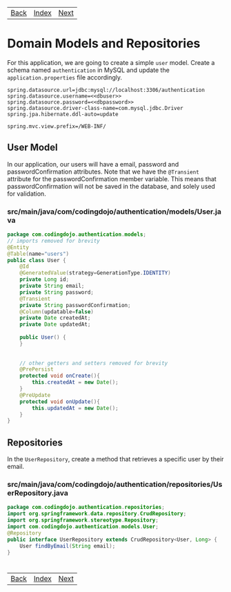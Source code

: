 <table width="100%">
    <tr>
        <td><a href="./002_Setup.md">Back</a></td>
        <td><a href="../Index.md">Index</a></td>
        <td><a href="./004_Service_BCrypt.md">Next</a></td>
    </tr>
</table>

#

#   Domain Models and Repositories
For this application, we are going to create a simple `user` model. Create a schema named `authentication` in MySQL and update the `application.properties` file accordingly.
```
spring.datasource.url=jdbc:mysql://localhost:3306/authentication
spring.datasource.username=<<dbuser>>
spring.datasource.password=<<dbpassword>>
spring.datasource.driver-class-name=com.mysql.jdbc.Driver
spring.jpa.hibernate.ddl-auto=update

spring.mvc.view.prefix=/WEB-INF/
```
## __User Model__
In our application, our users will have a email, password and passwordConfirmation attributes. Note that we have the `@Transient` attribute for the passwordConfirmation member variable. This means that passwordConfirmation will not be saved in the database, and solely used for validation.

### __src/main/java/com/codingdojo/authentication/models/User.java__
```java
package com.codingdojo.authentication.models;
// imports removed for brevity
@Entity
@Table(name="users")
public class User {
    @Id
    @GeneratedValue(strategy=GenerationType.IDENTITY)
    private Long id;
    private String email;
    private String password;
    @Transient
    private String passwordConfirmation;
    @Column(updatable=false)
    private Date createdAt;
    private Date updatedAt;
    
    public User() {
    }
    
    
    // other getters and setters removed for brevity
    @PrePersist
    protected void onCreate(){
        this.createdAt = new Date();
    }
    @PreUpdate
    protected void onUpdate(){
        this.updatedAt = new Date();
    }
}
```
##  __Repositories__
In the `UserRepository`, create a method that retrieves a specific user by their email.

###    __src/main/java/com/codingdojo/authentication/repositories/UserRepository.java__
```java
package com.codingdojo.authentication.repositories;
import org.springframework.data.repository.CrudRepository;
import org.springframework.stereotype.Repository;
import com.codingdojo.authentication.models.User;
@Repository
public interface UserRepository extends CrudRepository<User, Long> {
    User findByEmail(String email);
}
```
#

[]()
<table width="100%">
    <tr>
        <td><a href="./002_Setup.md">Back</a></td>
        <td><a href="../Index.md">Index</a></td>
        <td><a href="./004_Service_BCrypt.md">Next</a></td>
    </tr>
</table>